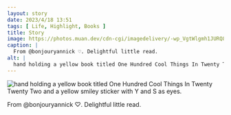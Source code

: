 ```yaml
---
layout: story
date: 2023/4/18 13:51
tags: [ Life, Highlight, Books ]
title: Story
image: https://photos.muan.dev/cdn-cgi/imagedelivery/-wp_VgtWlgmh1JURQ8t1mg/3ada60a8-e4d7-4641-d566-934006c98d00/public
caption: |
  From @bonjouryannick ♡. Delightful little read.
alt: |
  hand holding a yellow book titled One Hundred Cool Things In Twenty Twenty Two and a yellow smiley sticker with Y and S as eyes.
---
```


![hand holding a yellow book titled One Hundred Cool Things In Twenty Twenty Two and a yellow smiley sticker with Y and S as eyes.](https://photos.muan.dev/cdn-cgi/imagedelivery/-wp_VgtWlgmh1JURQ8t1mg/3ada60a8-e4d7-4641-d566-934006c98d00/public)

From @bonjouryannick ♡. Delightful little read.
